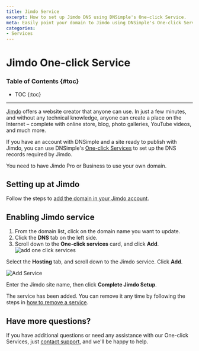 ```yaml
---
title: Jimdo Service
excerpt: How to set up Jimdo DNS using DNSimple's One-click Service.
meta: Easily point your domain to Jimdo using DNSimple's One-click Service. Follow our step-by-step guide to streamline your website management and enhance your online presence.
categories:
- Services
---
```


# Jimdo One-click Service

### Table of Contents {#toc}

* TOC
{:toc}

---

[Jimdo](https://www.jimdo.com) offers a website creator that anyone can use. In just a few minutes, and without any technical knowledge, anyone can create a place on the Internet – complete with online store, blog, photo galleries, YouTube videos, and much more.

If you have an account with DNSimple and a site ready to publish with Jimdo, you can use DNSimple's [One-click Services](/categories/services/) to set up the DNS records required by Jimdo.

<info>
You need to have Jimdo Pro or Business to use your own domain.
</info>

## Setting up at Jimdo

Follow the steps to [add the domain in your Jimdo account](https://help.jimdo.com/hc/en-us/articles/115005533943).

## Enabling Jimdo service

1. From the domain list, click on the domain name you want to update.
2. Click the **DNS** tab on the left side.
3. Scroll down to the **One-click services** card, and click **Add**.
![add one click services](/files/one-click-services.png)

Select the **Hosting** tab, and scroll down to the Jimdo service. Click **Add**.

![Add Service](/files/services-jimdo.png)

Enter the Jimdo site name, then click **Complete Jimdo Setup**.

The service has been added. You can remove it any time by following the steps in [how to remove a service](/articles/services/#removing-services).

## Have more questions?

If you have additional questions or need any assistance with our One-click Services, just [contact support](https://dnsimple.com/feedback), and we'll be happy to help.
